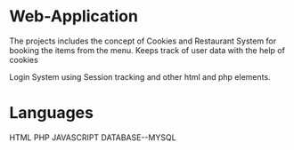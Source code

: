 # Web-Application
The projects includes the concept of Cookies and Restaurant System for booking the items from the menu.
Keeps track of user data with the help of cookies

Login System using Session tracking and other html and php elements.

# Languages 
HTML
PHP
JAVASCRIPT
  DATABASE--MYSQL
